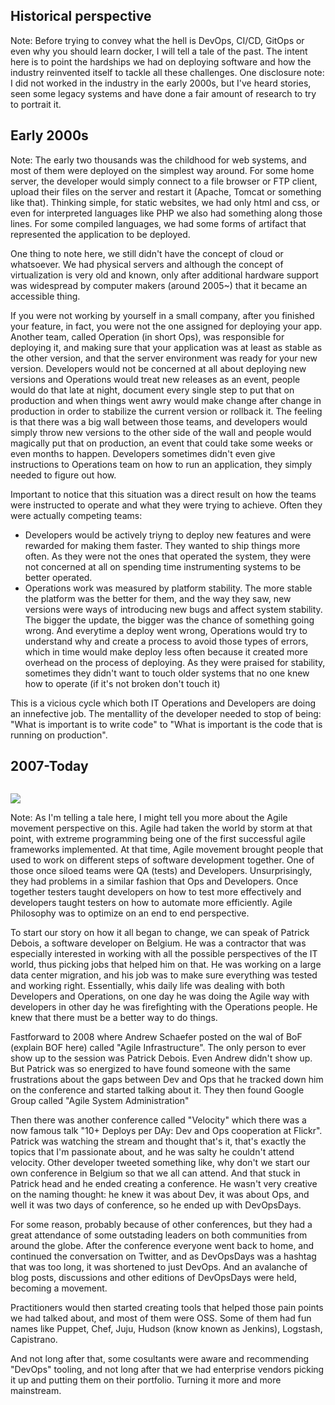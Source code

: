 ## Historical perspective

Note: Before trying to convey what the hell is DevOps, CI/CD, GitOps or even why you should learn docker, I will tell a tale of the past. The intent here is to point the hardships we had on deploying software and how the industry reinvented itself to tackle all these challenges.
One disclosure note: I did not worked in the industry in the early 2000s, but I've heard stories, seen some legacy systems and have done a fair amount of research to try to portrait it.


## Early 2000s 

Note: The early two thousands was the childhood for web systems, and most of them were deployed on the simplest way around. For some home server, the developer would simply connect to a file browser or FTP client, upload their files on the server and restart it (Apache, Tomcat or something like that). Thinking simple, for static websites, we had only html and css, or even for interpreted languages like PHP we also had something along those lines. For some compiled languages, we had some forms of artifact that represented the application to be deployed. 

One thing to note here, we still didn't have the concept of cloud or whatsoever. We had physical servers and although the concept of virtualization is very old and known, only after additional hardware support was widespread by computer makers (around 2005~) that it became an accessible thing.

If you were not working by yourself in a small company, after you finished your feature, in fact, you were not the one assigned for deploying your app. Another team, called Operation (in short Ops), was responsible for deploying it, and making sure that your application was at least as stable as the other version, and that the server environment was ready for your new version. Developers would not be concerned at all about deploying new versions and Operations would treat new releases as an event, people would do that late at night, document every single step to put that on production and when things went awry would make change after change in production in order to stabilize the current version or rollback it. The feeling is that there was a big wall between those teams, and developers would simply throw new versions to the other side of the wall and people would magically put that on production, an event that could take some weeks or even months to happen. Developers sometimes didn't even give instructions to Operations team on how to run an application, they simply needed to figure out how.

Important to notice that this situation was a direct result on how the teams were instructed to operate and what they were trying to achieve. Often they were actually competing teams:
- Developers would be actively triyng to deploy new features and were rewarded for making them faster. They wanted to ship things more often. As they were not the ones that operated the system, they were not concerned at all on spending time instrumenting systems to be better operated.
- Operations work was measured by platform stability. The more stable the platform was the better for them, and the way they saw, new versions were ways of introducing new bugs and affect system stability. The bigger the update, the bigger was the chance of something going wrong. And everytime a deploy went wrong, Operations would try to understand why and create a process to avoid those types of errors, which in time would make deploy less often because it created more overhead on the process of deploying. 
As they were praised for stability, sometimes they didn't want to touch older systems that no one knew how to operate (if it's not broken don't touch it)

This is a vicious cycle which both IT Operations and Developers are doing an innefective job. The mentallity of the developer needed to stop of being: "What is important is to write code" to "What is important is the code that is running on production".


## 2007-Today

<div style="display: flex;">


![](https://cdn.ttgtmedia.com/rms/onlineImages/whatis-devops_over_time-f.png)

</div>
Note: As I'm telling a tale here, I might tell you more about the Agile movement perspective on this. Agile had taken the world by storm at that point, with extreme programming being one of the first successful agile frameworks implemented. 
At that time, Agile movement brought people that used to work on different steps of software development together. One of those once siloed teams were QA (tests) and Developers. Unsurprisingly, they had problems in a similar fashion that Ops and Developers. Once together testers taught developers on how to test more effectively and developers taught testers on how to automate more efficiently. Agile Philosophy was to optimize on an end to end perspective. 

To start our story on how it all began to change, we can speak of Patrick Debois, a software developer on Belgium. He was a contractor that was especially interested in working with all the possible perspectives of the IT world, thus picking jobs that helped him on that. He was working on a large data center migration, and his job was to make sure everything was tested and working right. Essentially, whis daily life was dealing with both Developers and Operations, on one day he was doing the Agile way with developers in other day he was firefighting with the Operations people. He knew that there must be a better way to do things.

Fastforward to 2008 where Andrew Schaefer posted on the wal of BoF (explain BOF here) called "Agile Infrastructure". The only person to ever show up to the session was Patrick Debois. Even Andrew didn't show up. But Patrick was so energized to have found someone with the same frustrations about the gaps between Dev and Ops that he tracked down him on the conference and started talking about it. They then found Google Group called "Agile System Administration"

Then there was another conference called "Velocity" which there was a now famous talk "10+ Deploys per DAy: Dev and Ops cooperation at Flickr". Patrick was watching the stream and thought that's it, that's exactly the topics that I'm passionate about, and he was salty he couldn't attend velocity. Other developer tweeted something like, why don't we start our own conference in Belgium so that we all can attend. And that stuck in Patrick head and he ended creating a conference. He wasn't very creative on the naming thought: he knew it was about Dev, it was about Ops, and well it was two days of conference, so he ended up with DevOpsDays.

For some reason, probably because of other conferences, but they had a great attendance of some outstading leaders on both communities from around the globe. After the conference everyone went back to home, and continued the conversation on Twitter, and as DevOpsDays was a hashtag that was too long, it was shortened to just DevOps. And an avalanche of blog posts, discussions and other editions of DevOpsDays were held, becoming a movement.

Practitioners would then started creating tools that helped those pain points we had talked about, and most of them were OSS.  Some of them had fun names like Puppet, Chef, Juju, Hudson (know known as Jenkins), Logstash, Capistrano.

And not long after that, some cosultants were aware and recommending "DevOps" tooling, and not long after that we had enterprise vendors picking it up and putting them on their portfolio. Turning it more and more mainstream.
